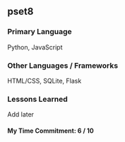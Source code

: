 ## pset8

### Primary Language
Python, JavaScript

### Other Languages / Frameworks
HTML/CSS, SQLite, Flask

### Lessons Learned
Add later

#### My Time Commitment: 6 / 10

